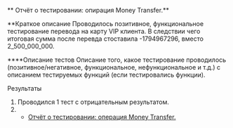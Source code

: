 ** Отчёт о тестировании: опирация Money Transfer.**

**Краткое описание
Проводилось позитивное, функциональное тестирование перевода на карту VIP клиента. В следствии чего итоговая сумма после перевда стоставила
-1794967296, вместо 2_500_000_000. 

****Описание тестов
Описание того, какое тестирование проводилось (позитивное/негативное, функциональное, нефункциональное и т.д.) с описанием тестируемых функций (если тестировались функции).
 
Результаты
1. Проводился 1 тест с отрицательным результатом.
2. * [Отчёт о тестировании: операция Money Transfer.](https://github.com/Ilya-Erokhin/Project2.1.1/issues/1)